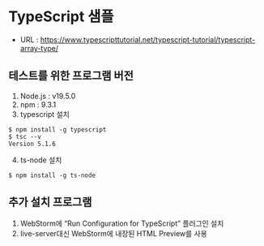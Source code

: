 # TypeScript 샘플
- URL : https://www.typescripttutorial.net/typescript-tutorial/typescript-array-type/
## 테스트를 위한 프로그램 버전
1. Node.js : v19.5.0
2. npm : 9.3.1
3. typescript 설치
```shell
$ npm install -g typescript
$ tsc --v
Version 5.1.6
```
4. ts-node 설치
```shell
$ npm install -g ts-node
```

## 추가 설치 프로그램
1. WebStorm에 “Run Configuration for TypeScript” 플러그인 설치
2. live-server대신 WebStorm에 내장된 HTML Preview를 사용

